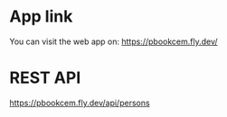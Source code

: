 # App link
You can visit the web app on: https://pbookcem.fly.dev/

# REST API
https://pbookcem.fly.dev/api/persons